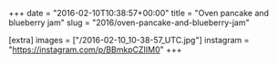 +++
date = "2016-02-10T10:38:57+00:00"
title = "Oven pancake and blueberry jam"
slug = "2016/oven-pancake-and-blueberry-jam"

[extra]
images = ["/2016-02-10_10-38-57_UTC.jpg"]
instagram = "https://instagram.com/p/BBmkpCZIIM0"
+++
